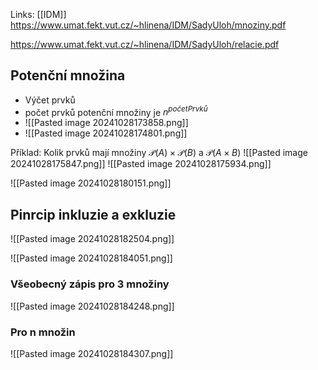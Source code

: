 Links: [[IDM]]
https://www.umat.fekt.vut.cz/~hlinena/IDM/SadyUloh/mnoziny.pdf

https://www.umat.fekt.vut.cz/~hlinena/IDM/SadyUloh/relacie.pdf
## Potenční množina
- Výčet prvků
- počet prvků potenční množiny je $n^{početPrvků}$
- ![[Pasted image 20241028173858.png]]
- ![[Pasted image 20241028174801.png]]

Příklad: 
Kolik prvků mají množiny $\mathcal{P}(A) \times \mathcal{P}(B)$ a $\mathcal{P} (A \times B)$
![[Pasted image 20241028175847.png]]
![[Pasted image 20241028175934.png]]

![[Pasted image 20241028180151.png]]

## Pinrcip inkluzie a exkluzie
![[Pasted image 20241028182504.png]]

![[Pasted image 20241028184051.png]]

### Všeobecný zápis pro 3 množiny
![[Pasted image 20241028184248.png]]

### Pro n množin
![[Pasted image 20241028184307.png]]